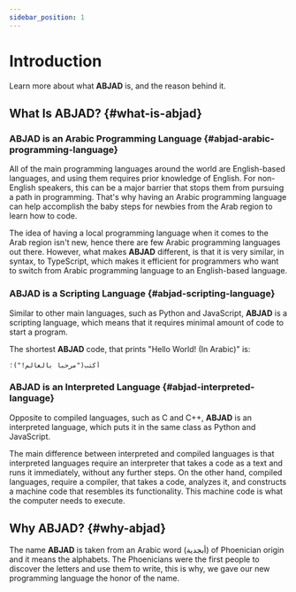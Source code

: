 ```yaml
---
sidebar_position: 1
---
```


# Introduction

Learn more about what **ABJAD** is, and the reason behind it.

## What Is **ABJAD**? {#what-is-abjad}

### **ABJAD** is an Arabic Programming Language {#abjad-arabic-programming-language}

All of the main programming languages around the world are English-based languages, and using them requires prior
knowledge of English. For non-English speakers, this can be a major barrier that stops them from pursuing a path in
programming. That's why having an Arabic programming language can help accomplish the baby steps for newbies from the
Arab region to learn how to code.

The idea of having a local programming language when it comes to the Arab region isn't new, hence there are few Arabic
programming languages out there. However, what makes **ABJAD** different, is that it is very similar, in syntax, to
TypeScript, which makes it efficient for programmers who want to switch from Arabic programming language to an
English-based language.

### **ABJAD** is a Scripting Language {#abjad-scripting-language}

Similar to other main languages, such as Python and JavaScript, **ABJAD** is a scripting language, which means that it
requires minimal amount of code to start a program.

The shortest **ABJAD** code, that prints "Hello World! (In Arabic)" is:

```abjad
أكتب("مرحبا بالعالم!")؛
```

### **ABJAD** is an Interpreted Language {#abjad-interpreted-language}

Opposite to compiled languages, such as C and C++, **ABJAD** is an interpreted language, which puts it in the same class as
Python and JavaScript.

The main difference between interpreted and compiled languages is that interpreted languages require an interpreter that
takes a code as a text and runs it immediately, without any further steps.
On the other hand, compiled languages, require a compiler, that takes a code, analyzes it, and constructs a machine code
that resembles its functionality. This machine code is what the computer needs to execute.

## Why **ABJAD**? {#why-abjad}

The name **ABJAD** is taken from an Arabic word (أبجدية) of Phoenician origin and it means the alphabets.
The Phoenicians were the first people to discover the letters and use them to write, this is why, we gave our new programming language the honor of the name.

